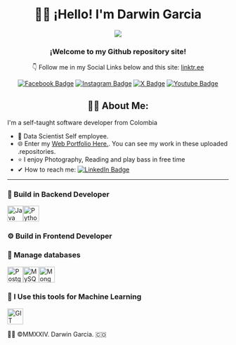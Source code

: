 # <h1 align="center">🙋‍♂️ ¡Hello! I'm Darwin Garcia </h1>
<!-- First Section Pane -->
<div id="header" align="center">
  <img src="https://i.giphy.com/l3q2XB76CaWPggiNW.gif" />
  <h3 align="center">¡Welcome to my Github repository site!</h3>
  <p align="center">👇 Follow me in my Social Links below and this site: <a href="https://linktr.ee/idarwingarcia"> linktr.ee</a></p>
  <!-- Social Media Badge Section -->
  <div id="badges">
  <a href="https://www.facebook.com/imdarwingarcia"><img src="https://img.shields.io/badge/Facebook-1877F2?style=for-the-badge&logo=facebook&logoColor=white" alt="Facebook Badge"/></a>
  <a href="https://www.instagram.com/itsdarwingarcia"><img src="https://img.shields.io/badge/Instagram-E4405F?style=for-the-badge&logo=instagram&logoColor=white" alt="Instagram Badge"/></a>
  <a href="https://x.com/_DarwinGarcia_"><img src="https://img.shields.io/badge/X-000000?style=for-the-badge&logo=x&logoColor=white" alt="X Badge"/></a>
  <a href="https://www.youtube.com/@Darwin-Garcia"><img src="https://img.shields.io/badge/YouTube-red?style=for-the-badge&logo=youtube&logoColor=white" alt="Youtube Badge"/></a>    
</div>
</div>
<!-- About Me Section -->
<h2 align="center"> 👨‍💻 About Me: </h2>
<p>I'm a self-taught software developer from Colombia</p>
<ul>
<li> 💼 Data Scientist Self employee.</li>
<li> 🌐 Enter my <a href="https://www.darwin-garcia.co">Web Portfolio Here.</a>. You can see my work in these uploaded .repositories.</li>
<li> ⭐ I enjoy Photography, Reading and play bass in free time</li>
<li> ✔ How to reach me: <a href="https://www.linkedin.com/in/darwingarc%C3%ADa/"><img src="https://img.shields.io/badge/LinkedIn-blue?style=for-the-badge&logo=linkedin&logoColor=white" alt="LinkedIn Badge"/></a></li>
</ul>

- - -
### 🧰 Build in Backend Developer
<img src="https://upload.wikimedia.org/wikipedia/fr/2/2e/Java_Logo.svg" width="36" height="36" alt="Java"/><img src="https://upload.wikimedia.org/wikipedia/commons/c/c3/Python-logo-notext.svg" width="36" height="36" alt="Python"/>

### ⚙ Build in Frontend Developer

### 🧮 Manage databases
<img src="https://upload.wikimedia.org/wikipedia/commons/2/29/Postgresql_elephant.svg" width="36" height="36" alt="PostgreSQL"/><img src="https://cdn.cdnlogo.com/logos/m/78/mysql.svg" width="36" height="36" alt="MySQL"/><img src="https://cdn.worldvectorlogo.com/logos/mongodb-icon-1.svg" width="36" height="36" alt="MongoDB"/>

### 📎 I Use this tools for Machine Learning 
<img src="https://upload.wikimedia.org/wikipedia/commons/3/3f/Git_icon.svg" width="36" height="36" alt="GIT"/> 

👨‍💻 ©MMXXIV. Darwin Garcia. 🇨🇴
